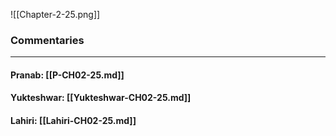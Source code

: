 ![[Chapter-2-25.png]]

### Commentaries

---

#### Pranab: [[P-CH02-25.md]]

#### Yukteshwar: [[Yukteshwar-CH02-25.md]]

#### Lahiri: [[Lahiri-CH02-25.md]]
